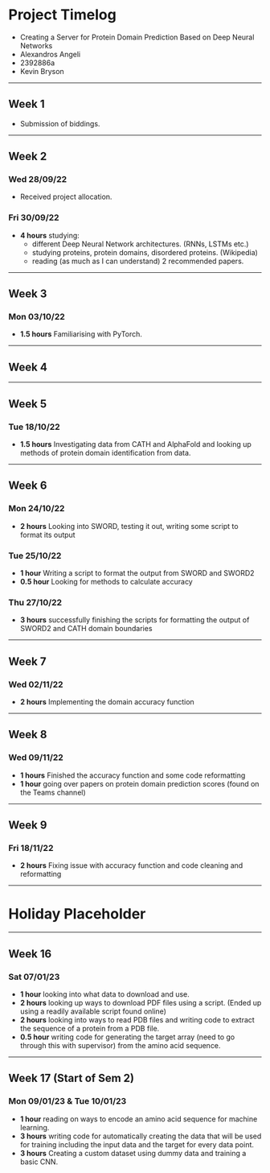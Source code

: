# Project Timelog

- Creating a Server for Protein Domain Prediction Based on Deep Neural Networks
- Alexandros Angeli 
- 2392886a
- Kevin Bryson

---

## Week 1

- Submission of biddings.

---

## Week 2

### Wed 28/09/22

- Received project allocation.

### Fri 30/09/22

- **4 hours** studying:
  - different Deep Neural Network architectures. (RNNs, LSTMs etc.)
  - studying proteins, protein domains, disordered proteins. (Wikipedia)
  - reading (as much as I can understand) 2 recommended papers.

---

## Week 3

### Mon 03/10/22

- **1.5 hours** Familiarising with PyTorch.

---

## Week 4

---

## Week 5

### Tue 18/10/22

- **1.5 hours** Investigating data from CATH and AlphaFold and looking up methods of protein domain identification from data.

---

## Week 6

### Mon 24/10/22

- **2 hours** Looking into SWORD, testing it out, writing some script to format its output

### Tue 25/10/22

- **1 hour** Writing a script to format the output from SWORD and SWORD2
- **0.5 hour** Looking for methods to calculate accuracy

### Thu 27/10/22

- **3 hours** successfully finishing the scripts for formatting the output of SWORD2 and CATH domain boundaries

---

## Week 7

### Wed 02/11/22

- **2 hours** Implementing the domain accuracy function

---

## Week 8

### Wed 09/11/22

- **1 hours** Finished the accuracy function and some code reformatting
- **1 hour** going over papers on protein domain prediction scores (found on the Teams channel)

---

## Week 9

### Fri 18/11/22

- **2 hours** Fixing issue with accuracy function and code cleaning and reformatting 

---

# Holiday Placeholder

---

## Week 16

### Sat 07/01/23
- **1 hour** looking into what data to download and use.
- **2 hours** looking up ways to download PDF files using a script. (Ended up using a readily available script found online)
- **2 hours** looking into ways to read PDB files and writing code to extract the sequence of a protein from a PDB file.
- **0.5 hour** writing code for generating the target array (need to go through this with supervisor) from the amino acid sequence.
---

## Week 17 (Start of Sem 2)

### Mon 09/01/23 & Tue 10/01/23
- **1 hour** reading on ways to encode an amino acid sequence for machine learning.
- **3 hours** writing code for automatically creating the data that will be used for training including the input data and the target for every data point.
- **3 hours** Creating a custom dataset using dummy data and training a basic CNN.